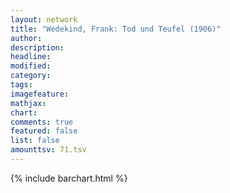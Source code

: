 ```yaml
---
layout: network
title: "Wedekind, Frank: Tod und Teufel (1906)"
author:
description:
headline:
modified:
category:
tags:
imagefeature: 
mathjax: 
chart: 
comments: true
featured: false
list: false
amounttsv: 71.tsv
---
```

{% include barchart.html %}

